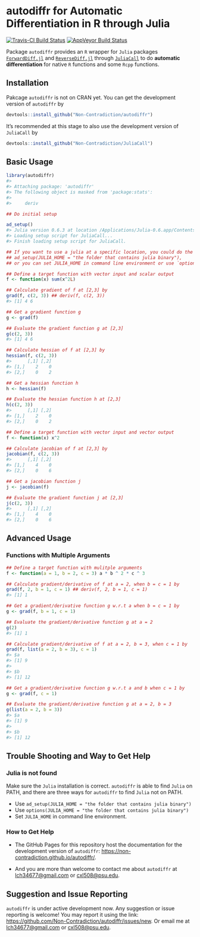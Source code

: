 
<!-- README.md is generated from README.Rmd. Please edit that file -->

# autodiffr for Automatic Differentiation in R through Julia

[![Travis-CI Build
Status](https://travis-ci.org/Non-Contradiction/autodiffr.svg?branch=master)](https://travis-ci.org/Non-Contradiction/autodiffr)
[![AppVeyor Build
Status](https://ci.appveyor.com/api/projects/status/github/Non-Contradiction/autodiffr?branch=master&svg=true)](https://ci.appveyor.com/project/Non-Contradiction/autodiffr)
<!--
[![CRAN_Status_Badge](https://www.r-pkg.org/badges/version/JuliaCall)](https://cran.r-project.org/package=JuliaCall)
[![](https://cranlogs.r-pkg.org/badges/JuliaCall)](https://cran.r-project.org/package=JuliaCall)
[![](https://cranlogs.r-pkg.org/badges/grand-total/JuliaCall)](https://cran.r-project.org/package=JuliaCall)
-->

Package `autodiffr` provides an `R` wrapper for `Julia` packages
[`ForwardDiff.jl`](https://github.com/JuliaDiff/ForwardDiff.jl) and
[`ReverseDiff.jl`](https://github.com/JuliaDiff/ReverseDiff.jl) through
[`JuliaCall`](https://github.com/Non-Contradiction/JuliaCall) to do
**automatic differentiation** for native `R` functions and some `Rcpp`
functions.

## Installation

Pakcage `autodiffr` is not on CRAN yet. You can get the development
version of `autodiffr` by

``` r
devtools::install_github("Non-Contradiction/autodiffr")
```

It’s recommended at this stage to also use the development version of
`JuliaCall` by

``` r
devtools::install_github("Non-Contradiction/JuliaCall")
```

## Basic Usage

``` r
library(autodiffr)
#> 
#> Attaching package: 'autodiffr'
#> The following object is masked from 'package:stats':
#> 
#>     deriv

## Do initial setup

ad_setup()
#> Julia version 0.6.3 at location /Applications/Julia-0.6.app/Contents/Resources/julia/bin will be used.
#> Loading setup script for JuliaCall...
#> Finish loading setup script for JuliaCall.

## If you want to use a julia at a specific location, you could do the following:
## ad_setup(JULIA_HOME = "the folder that contains julia binary"), 
## or you can set JULIA_HOME in command line environment or use `options(...)`

## Define a target function with vector input and scalar output
f <- function(x) sum(x^2L)

## Calculate gradient of f at [2,3] by
grad(f, c(2, 3)) ## deriv(f, c(2, 3))
#> [1] 4 6

## Get a gradient function g
g <- grad(f)

## Evaluate the gradient function g at [2,3]
g(c(2, 3))
#> [1] 4 6

## Calculate hessian of f at [2,3] by
hessian(f, c(2, 3))
#>      [,1] [,2]
#> [1,]    2    0
#> [2,]    0    2

## Get a hessian function h
h <- hessian(f)

## Evaluate the hessian function h at [2,3]
h(c(2, 3))
#>      [,1] [,2]
#> [1,]    2    0
#> [2,]    0    2

## Define a target function with vector input and vector output
f <- function(x) x^2

## Calculate jacobian of f at [2,3] by
jacobian(f, c(2, 3))
#>      [,1] [,2]
#> [1,]    4    0
#> [2,]    0    6

## Get a jacobian function j
j <- jacobian(f)

## Evaluate the gradient function j at [2,3]
j(c(2, 3))
#>      [,1] [,2]
#> [1,]    4    0
#> [2,]    0    6
```

## Advanced Usage

### Functions with Multiple Arguments

``` r
## Define a target function with mulitple arguments
f <- function(a = 1, b = 2, c = 3) a * b ^ 2 * c ^ 3

## Calculate gradient/derivative of f at a = 2, when b = c = 1 by
grad(f, 2, b = 1, c = 1) ## deriv(f, 2, b = 1, c = 1)
#> [1] 1

## Get a gradient/derivative function g w.r.t a when b = c = 1 by
g <- grad(f, b = 1, c = 1)

## Evaluate the gradient/derivative function g at a = 2
g(2)
#> [1] 1

## Calculate gradient/derivative of f at a = 2, b = 3, when c = 1 by
grad(f, list(a = 2, b = 3), c = 1)
#> $a
#> [1] 9
#> 
#> $b
#> [1] 12

## Get a gradient/derivative function g w.r.t a and b when c = 1 by
g <- grad(f, c = 1)

## Evaluate the gradient/derivative function g at a = 2, b = 3
g(list(a = 2, b = 3))
#> $a
#> [1] 9
#> 
#> $b
#> [1] 12
```

## Trouble Shooting and Way to Get Help

### Julia is not found

Make sure the `Julia` installation is correct. `autodiffr` is able to
find `Julia` on PATH, and there are three ways for `autodiffr` to find
`Julia` not on PATH.

  - Use `ad_setup(JULIA_HOME = "the folder that contains julia binary")`
  - Use `options(JULIA_HOME = "the folder that contains julia binary")`
  - Set `JULIA_HOME` in command line environment.

### How to Get Help

  - The GitHub Pages for this repository host the documentation for the
    development version of `autodiffr`:
    <https://non-contradiction.github.io/autodiffr/>.

  - And you are more than welcome to contact me about `autodiffr` at
    <lch34677@gmail.com> or <cxl508@psu.edu>.

## Suggestion and Issue Reporting

`autodiffr` is under active development now. Any suggestion or issue
reporting is welcome\! You may report it using the link:
<https://github.com/Non-Contradiction/autodiffr/issues/new>. Or email me
at <lch34677@gmail.com> or <cxl508@psu.edu>.
